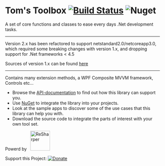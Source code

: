 # Tom's Toolbox [![Build Status](https://dev.azure.com/tom-englert/Open%20Source/_apis/build/status/TomsToolbox?branchName=master)](https://dev.azure.com/tom-englert/Open%20Source/_build/latest?definitionId=30&branchName=master) ![Nuget](https://img.shields.io/nuget/v/tomstoolbox.wpf)

A set of core functions and classes to ease every days .Net development tasks.

----

Version 2.x has been refactored to support netstandard2.0/netcoreapp3.0, which required some breaking changes with version 1.x, and dropping support for .Net frameworks < 4.5

Sources of version 1.x can be found [here](https://github.com/tom-englert/TomsToolbox1)

----

Contains many extension methods, a WPF Composite MVVM framework, Controls etc...

- Browse the [API-documentation](http://tom-englert.github.io/TomsToolbox) to find out how this library can support you.
- Use [NuGet](https://www.nuget.org/packages?q=tomstoolbox) to integrate the library into your projects.
- Look at the sample apps to discover some of the use cases that this library can help you with.
- Download the source code to integrate the parts of interest with your own tool set.

Powerd by&nbsp;&nbsp;&nbsp;<a href="http://www.jetbrains.com/resharper/"><img src="http://www.tom-englert.de/Images/icon_ReSharper.png" alt="ReSharper" width="64" height="64" /></a></p>
<p>Support this Project: <a href="https://www.paypal.com/cgi-bin/webscr?cmd=_s-xclick&hosted_button_id=TQQR8AKGNHELQ&source=url"> <img style="border: none; margin-bottom: -6px;" title="Donate" src="https://www.paypalobjects.com/en_US/i/btn/btn_donate_SM.gif" alt="Donate" /></a></p>
